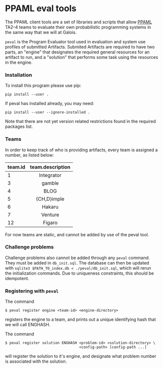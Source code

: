 # PPAML eval tools

The PPAML client tools are a set of libraries and scripts that allow [PPAML](http://ppaml.galois.com/) TA2–4 teams to evaluate their own probabilistic programming systems in the same way that we will at Galois.

`peval` is the Program Evaluator tool used in evaluation and system use profiles of submitted Artifacts. Submited Artifacts are required to have two parts, an "engine" that designates the required general resources for an artifact to run, and a "solution" that performs some task using the resources in the engine.

### Installation

To install this program please use pip:
```
pip install --user .
```
If peval has installed already, you may need:
```
pip install --user --ignore-installed .
```

Note that there are not yet version related restrictions found in the required packages list.

### Teams
In order to keep track of who is providing artifacts, every team is assigned a number, as listed below:

| team.id | team.description |
| ------- |:----------------:|
| 1       |Integrator        |
| 3       |gamble            |
| 4       |BLOG              |
| 5       |{CH,D}imple       |
| 6       |Hakaru            |
| 7       |Venture           |
| 12      |Figaro            |

For now teams are static, and cannot be added by use of the peval tool.


### Challenge problems
Challenge problems also cannot be added through any `peval` command. They must be added in `db_init.sql`. The database can then be updated with `sqlite3 $PATH_TO_index.db < ./peval/db_init.sql`, which will rerun the initialization commands. Due to uniqueness constraints, this should be idempotent.


### Registering with `peval`
The command
```
$ peval register engine <team-id> <engine-directory>
```
registers the engine to a team, and prints out a unique identifying hash that we will call ENGHASH.

The command
```
$ peval register solution ENGHASH <problem-id> <solution-directory> \
                                  <config-path> [config-path ...]
```
will register the solution to it's engine, and designate what problem number is associated with the solution.
